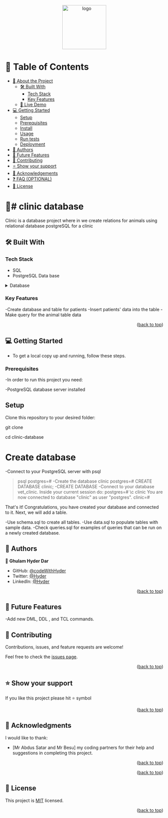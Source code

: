 
<a name="readme-top"></a>


<div align="center">
 
  <img src="https://d1q6f0aelx0por.cloudfront.net/product-logos/library-postgres-logo.png" alt="logo" width="140"  height="auto" />
  <br/>

   



</div>


# 📗 Table of Contents

- [📖 About the Project](#about-project)
  - [🛠 Built With](#built-with)
    - [Tech Stack](#tech-stack)
    - [Key Features](#key-features)
  - [🚀 Live Demo](#live-demo)
- [💻 Getting Started](#getting-started)
  - [Setup](#setup)
  - [Prerequisites](#prerequisites)
  - [Install](#install)
  - [Usage](#usage)
  - [Run tests](#run-tests)
  - [Deployment](#deployment)
- [👥 Authors](#authors)
- [🔭 Future Features](#future-features)
- [🤝 Contributing](#contributing)
- [⭐️ Show your support](#support)
- [🙏 Acknowledgements](#acknowledgements)
- [❓ FAQ (OPTIONAL)](#faq)
- [📝 License](#license)

<!-- PROJECT DESCRIPTION -->

# 📖# clinic database
Clinic  is a database project where in we create relations for animals using relational database postgreSQL  for a  clinic

## 🛠 Built With <a name="built-with"></a>

### Tech Stack <a name="tech-stack"></a>

- SQL
- PostgreSQL Data base


  
<details>
<summary>Database</summary>
  <ul>
    <li><a href="https://www.postgresql.org/">PostgreSQL</a></li>
  </ul>
</details>

<!-- Features -->

### Key Features <a name="key-features"></a>


-Create database and table for patients
-Insert patients' data into the table
-Make query for the animal table data

<p align="right">(<a href="#readme-top">back to top</a>)</p>

<!-- GETTING STARTED -->


## 💻 Getting Started <a name="getting-started"></a>

- To get a local copy up and running, follow these steps.

### Prerequisites
-In order to run this project you need:

-PostgreSQL database server installed



## Setup
Clone this repository to your desired folder:

git clone 

cd clinic-database

# Create database
-Connect to your PostgreSQL server with psql
> psql
postgres=#
-Create the database clinic
postgres=# CREATE DATABASE clinic;
-CREATE DATABASE
-Connect to your database vet_clinic. Inside your current session do:
postgres=# \c clinic
You are now connected to database "clinic" as user "postgres".
clinic=#


That's it! Congratulations, you have created your database and connected to it. Next, we will add a table.

-Use schema.sql to create all tables.
-Use data.sql to populate tables with sample data.
-Check queries.sql for examples of queries that can be run on a newly created database.



<!-- AUTHORS -->

## 👥 Authors <a name="authors"></a>


👤 **Ghulam Hyder Dar**

- GitHub: [@codeWithHyder](https://github.com/codeWithHyder)
- Twitter: [@Hyder](https://twitter.com/@hyder3512)
- LinkedIn: [@Hyder](https://www.linkedin.com/in/ghulam-hyder-dar/)


<p align="right">(<a href="#readme-top">back to top</a>)</p>

<!-- FUTURE FEATURES -->

## 🔭 Future Features <a name="future-features"></a>
-Add new DML, DDL , and TCL commands.


<!-- CONTRIBUTING -->

## 🤝 Contributing <a name="contributing"></a>

Contributions, issues, and feature requests are welcome!

Feel free to check the [issues page]().

<p align="right">(<a href="#readme-top">back to top</a>)</p>

<!-- SUPPORT -->

## ⭐️ Show your support <a name="support"></a>



If you like this project please hit ⭐️ symbol

<p align="right">(<a href="#readme-top">back to top</a>)</p>

<!-- ACKNOWLEDGEMENTS -->

## 🙏 Acknowledgments <a name="acknowledgements"></a>



I would like to thank:
 

- [Mr Abdus Satar and Mr Besu] my coding partners for their help and suggestions in completing this project.


<p align="right">(<a href="#readme-top">back to top</a>)</p>



<p align="right">(<a href="#readme-top">back to top</a>)</p>

<!-- LICENSE -->

## 📝 License <a name="license"></a>

This project is [MIT](./LICENSE) licensed.


<p align="right">(<a href="#readme-top">back to top</a>)</p>
